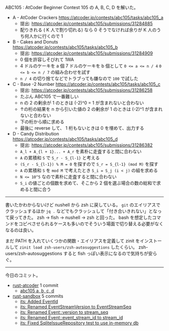 ABC105 : AtCoder Beginner Contest 105 の A, B, C, D を解いた。

- A - AtCoder Crackers
  <https://atcoder.jp/contests/abc105/tasks/abc105_a>
  - 提出: <https://atcoder.jp/contests/abc105/submissions/31284885>
  - 配りきれる ( K 人で割り切れる) なら 0 そうでなければ余りが K 人のうち何人かに行くので 1
- B - Cakes and Donuts
  <https://atcoder.jp/contests/abc105/tasks/abc105_b>
  - 提出: <https://atcoder.jp/contests/abc105/submissions/31284909>
  - 0 個を許容しそびれて 1WA
  - 4 ドルのケーキを a 個 7 ドルのケーキを b 個として `0 <= a <= n / 4` `0 <= b <= n / 7` の組み合わせを試す
  - `n / 4` の切り捨てなどでトラブっても嫌なので `100` で試した
- C - Base -2 Number
  <https://atcoder.jp/contests/abc105/tasks/abc105_c>
  - 提出: <https://atcoder.jp/contests/abc105/submissions/31286258>
  - たぶん ABC105 で一番難しい
  - n の 2 の剰余が 1 のときは (-2)^0 = 1 が含まれないと合わない
  - ↑の桁の結果を n から引いた値の 2 の剰余が 1 のときは (-2)^1 が含まれないと合わない
  - 下の桁から順に求める
  - 最後に reverse して、 1 桁もないときは 0 を埋めて、出力する
- D - Candy Distribution
  <https://atcoder.jp/contests/abc105/tasks/abc105_d>
  - 提出: <https://atcoder.jp/contests/abc105/submissions/31286382>
  - `A_l + A_{l + 1}... + A_r` を素朴に走査すると間に合わない
  - `A` の累積和 `S` で `S_r - S_{l-1}` と考える
  - `(S_r - S_{l-1}) % M = 0` を探すので `S_r = S_{l-1} (mod M)` を探す
  - `A` の累積和 `S` を `mod M` で考えたとき `S_i = S_j (i < j)` の組を求める
  - `N <= 10^5` なので素朴に走査すると間に合わない
  - `S_i` の値ごとの個数を求めて、そこから 2 個を選ぶ場合の数の総和で求めると間に合う

---

書いたかわからないけど nushell から zsh に戻している。 `git` のエイリアスでクラッシュするほか `jq .` などでもクラッシュして「付き合いきれない」となって戻ってきた。 zsh → fish → nushell → zsh と回った。 bash を想定したコマンドをコピペさせられるケースも多いのでそういう場面で切り替える必要がなくなるのは良い。

まだ PATH を入れていくつかの関数・エイリアスを定義して zinit をインストールして `zinit load zsh-users/zsh-autosuggestions` したくらい。 zsh-users/zsh-autosuggestions すると fish っぽい表示になるので気持ちが安らぐ。

---

今日のコミット。

- [rust-atcoder](https://github.com/bouzuya/rust-atcoder) 1 commit
  - [abc105 a, b, c, d](https://github.com/bouzuya/rust-atcoder/commit/d4c9b75bba463361110a52a80e9d3e6ac274a175)
- [rust-sandbox](https://github.com/bouzuya/rust-sandbox) 5 commits
  - [its: Added EventId](https://github.com/bouzuya/rust-sandbox/commit/a7edd557b8be18c689862c1f8430ac6d75d18353)
  - [its: Renamed EventStreamVersion to EventStreamSeq](https://github.com/bouzuya/rust-sandbox/commit/ae4abd43448a6b4c915d819390c880c9fcba6a17)
  - [its: Renamed Event::version to stream_seq](https://github.com/bouzuya/rust-sandbox/commit/3753c939fdd9f3c672a98c80ee8b2689e824081f)
  - [its: Renamed Event::event_stream_id to stream_id](https://github.com/bouzuya/rust-sandbox/commit/324e840e2b319aca8f895e5ea04715a6a01fd0db)
  - [its: Fixed SqliteIssueRepository test to use in-memory db](https://github.com/bouzuya/rust-sandbox/commit/765af992f69e2dfbd0866dda96ef636533d8f5ba)
